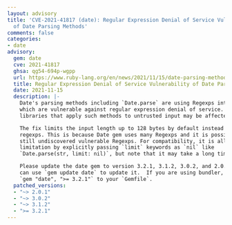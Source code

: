 ```yaml
---
layout: advisory
title: 'CVE-2021-41817 (date): Regular Expression Denial of Service Vulnerability
  of Date Parsing Methods'
comments: false
categories:
- date
advisory:
  gem: date
  cve: 2021-41817
  ghsa: qg54-694p-wgpp
  url: https://www.ruby-lang.org/en/news/2021/11/15/date-parsing-method-regexp-dos-cve-2021-41817/
  title: Regular Expression Denial of Service Vulnerability of Date Parsing Methods
  date: 2021-11-15
  description: |-
    Date's parsing methods including `Date.parse` are using Regexps internally, some of
    which are vulnerable against regular expression denial of service. Applications and
    libraries that apply such methods to untrusted input may be affected.

    The fix limits the input length up to 128 bytes by default instead of changing the
    regexps. This is because Date gem uses many Regexps and it is possible that there are
    still undiscovered vulnerable Regexps. For compatibility, it is allowed to remove the
    limitation by explicitly passing `limit` keywords as `nil` like
    `Date.parse(str, limit: nil)`, but note that it may take a long time to parse.

    Please update the date gem to version 3.2.1, 3.1.2, 3.0.2, and 2.0.1, or later.  You
    can use `gem update date` to update it.  If you are using bundler, please add
    `gem "date", ">= 3.2.1"` to your `Gemfile`.
  patched_versions:
  - "~> 2.0.1"
  - "~> 3.0.2"
  - "~> 3.1.2"
  - ">= 3.2.1"
---
```

